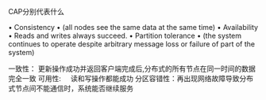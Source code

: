 CAP分别代表什么

• Consistency 
   • (all nodes see the same data at the same time)
• Availability 
   • Reads and writes always succeed.
• Partition tolerance 
   • (the system continues to operate despite arbitrary message loss or failure of part of the system)

一致性： 更新操作成功并返回客户端完成后,分布式的所有节点在同一时间的数据完全一致
可用性:     读和写操作都能成功
分区容错性：再出现网络故障导致分布式节点间不能通信时，系统能否继续服务
